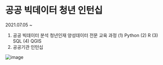 # 공공 빅데이터 청년 인턴십
2021.07.05 ~ 
1. 공공 빅데이터 분석 청년인재 양성데이터 전문 교육 과정
  (1) Python
  (2) R
  (3) SQL
  (4) QGIS 
2. 공공기관 인턴십

![image](https://user-images.githubusercontent.com/57033367/125560793-c0260c32-eefd-4f2e-9beb-3a53269b298f.png)
